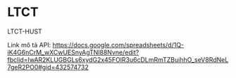 # LTCT
LTCT-HUST

Link mô tả API: https://docs.google.com/spreadsheets/d/1Q-iK4G6nCrM_wXCwUESnyAgTNl88Nvne/edit?fbclid=IwAR2KLUGBGLs6xydG2x45FOlR3u6cDLmRmTZBuihhO_seV8RdNeL7geR2PO0#gid=432574732